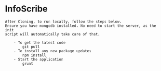 InfoScribe
==========


    After Cloning, to run locally, follow the steps below.
    Ensure you have mongodb installed. No need to start the server, as the init
    script will automatically take care of that.

        - To get the latest code
            git pull
        - To install any new package updates
            npm install
        - Start the application
            grunt
